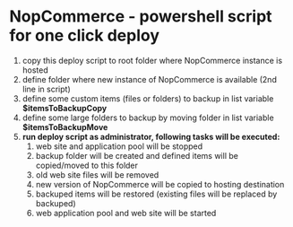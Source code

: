 # NopCommerce - powershell script for one click deploy  

1. copy this deploy script to root folder where NopCommerce instance is hosted
2. define folder where new instance of NopCommerce is available (2nd line in script)
3. define some custom items (files or folders) to backup in list variable **$itemsToBackupCopy**
4. define some large folders to backup by moving folder in list variable **$itemsToBackupMove**  
5. **run deploy script as administrator, following tasks will be executed:**  
   1. web site and application pool will be stopped
   2. backup folder will be created and defined items will be copied/moved to this folder
   3. old web site files will be removed
   4. new version of NopCommerce will be copied to hosting destination
   5. backuped items will be restored (existing files will be replaced by backuped)
   6. web application pool and web site will be started
